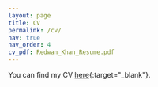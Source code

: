 ```yaml
---
layout: page
title: CV
permalink: /cv/
nav: true
nav_order: 4
cv_pdf: Redwan_Khan_Resume.pdf
---
```


You can find my CV [here](https://drive.google.com/file/d/1HmTliquqqBMj2jvuj32r7hMCxVNBs-gY/view?usp=sharing){:target="\_blank"}.